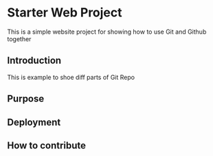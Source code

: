 # Starter Web Project

This is a simple website project for showing how to use Git and Github together

## Introduction

This is example to shoe diff parts of Git Repo

## Purpose

## Deployment

## How to contribute
